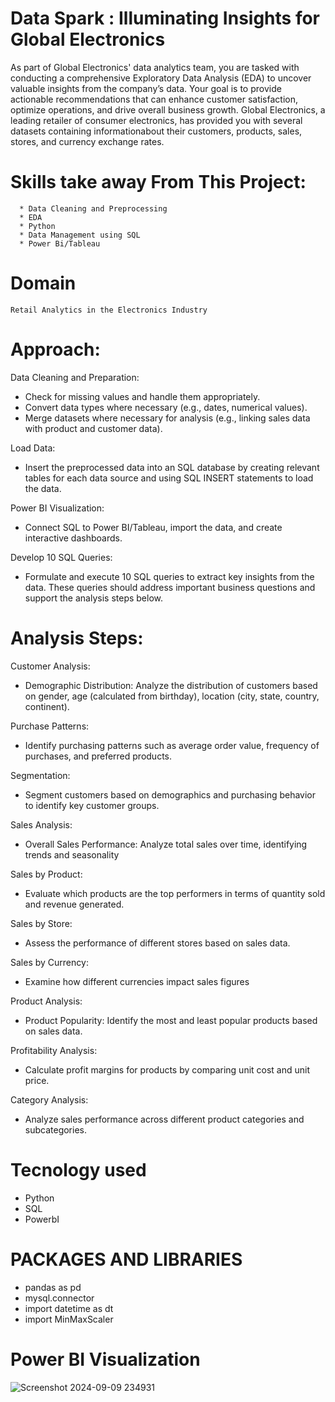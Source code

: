 # Data Spark : Illuminating Insights for Global Electronics
As part of Global Electronics' data analytics team, you are tasked with conducting a comprehensive Exploratory Data Analysis (EDA) to
uncover valuable insights from the company’s data. Your goal is to provide actionable recommendations that can enhance customer satisfaction,
optimize operations, and drive overall business growth. Global Electronics, a leading retailer of consumer electronics, has provided you with
several datasets containing informationabout their customers, products, sales, stores, and currency exchange rates.

# Skills take away From This Project:
      * Data Cleaning and Preprocessing 
      * EDA
      * Python 
      * Data Management using SQL 
      * Power Bi/Tableau
      
# Domain
    Retail Analytics in the Electronics Industry

# Approach:
Data Cleaning and Preparation:
  * Check for missing values and handle them appropriately.
  * Convert data types where necessary (e.g., dates, numerical values).
  *  Merge datasets where necessary for analysis (e.g., linking sales data with product and customer data).
    
Load Data:
  * Insert the preprocessed data into an SQL database by creating relevant tables for each data source and using SQL INSERT statements to load the data.
   
Power BI Visualization:
  * Connect SQL to Power BI/Tableau, import the data, and create interactive dashboards.

Develop 10 SQL Queries:
  * Formulate and execute 10 SQL queries to extract key insights from the data.
    These queries should address important business questions and support the analysis steps below.

    
# Analysis Steps:

Customer Analysis:
   * Demographic Distribution: Analyze the distribution of customers based on gender, age (calculated from birthday),
 location (city, state, country, continent).

Purchase Patterns:
   * Identify purchasing patterns such as average order value, frequency of purchases, and preferred products.

Segmentation:
   * Segment customers based on demographics and purchasing behavior to identify key customer groups.
   
Sales Analysis:
   * Overall Sales Performance: Analyze total sales over time, identifying trends and seasonality
     
Sales by Product: 
   * Evaluate which products are the top performers in terms of quantity sold and revenue generated.
     
Sales by Store:
   * Assess the performance of different stores based on sales data.

Sales by Currency:
   * Examine how different currencies impact sales figures

Product Analysis:
  * Product Popularity: Identify the most and least popular products based on sales data.
    
Profitability Analysis:
  * Calculate profit margins for products by comparing unit cost and unit price.
    
Category Analysis: 
  * Analyze sales performance across different product categories and subcategories.

# Tecnology used

* Python
* SQL
* PowerbI
 
 
# PACKAGES AND LIBRARIES

 * pandas as pd
 * mysql.connector
 * import datetime as dt
 * import MinMaxScaler
  

# Power BI Visualization

![Screenshot 2024-09-09 234931](https://github.com/user-attachments/assets/014af411-4a97-4dfb-bbc6-113f5ab7df3f)


